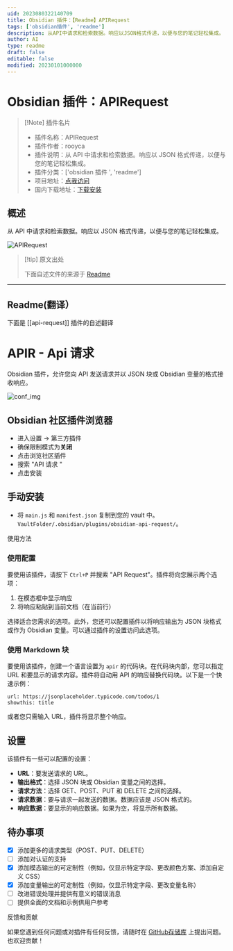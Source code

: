 ```yaml
---
uid: 2023080322140709
title: Obsidian 插件：【Readme】APIRequest
tags: ['obsidian插件', 'readme']
description: 从API中请求和检索数据。响应以JSON格式传递，以便与您的笔记轻松集成。
author: AI
type: readme
draft: false
editable: false
modified: 20230101000000
---
```


# Obsidian 插件：APIRequest

> [!Note] 插件名片
> - 插件名称：APIRequest
> - 插件作者：rooyca
> - 插件说明：从 API 中请求和检索数据。响应以 JSON 格式传递，以便与您的笔记轻松集成。
> - 插件分类：['obsidian 插件 ', 'readme']
> - 项目地址：[点我访问](https://github.com/Rooyca/obsidian-api-request)
> - 国内下载地址：[下载安装](https://pkmer.cn/products/plugin/pluginMarket/?api-request)

## 概述

从 API 中请求和检索数据。响应以 JSON 格式传递，以便与您的笔记轻松集成。

![APIRequest](https://cdn.pkmer.cn/covers/api-request.png!pkmer)

> [!tip] 原文出处
>
>下面自述文件的来源于 [Readme](https://ghproxy.net/https://raw.githubusercontent.com/Rooyca/obsidian-api-request/master/README.md)
>

---

## Readme(翻译）

下面是 [[api-request]] 插件的自述翻译

# APIR - Api 请求

Obsidian 插件，允许您向 API 发送请求并以 JSON 块或 Obsidian 变量的格式接收响应。

![conf_img](config_img.png)

## Obsidian 社区插件浏览器

- 进入设置 -> 第三方插件
- 确保限制模式为**关闭**
- 点击浏览社区插件
- 搜索 "API 请求 "
- 点击安装

## 手动安装

- 将 `main.js` 和 `manifest.json` 复制到您的 vault 中。`VaultFolder/.obsidian/plugins/obsidian-api-request/`。

使用方法

### 使用配置

要使用该插件，请按下 `Ctrl+P` 并搜索 "API Request"。插件将向您展示两个选项：

1. 在模态框中显示响应
2. 将响应粘贴到当前文档（在当前行）

选择适合您需求的选项。此外，您还可以配置插件以将响应输出为 JSON 块格式或作为 Obsidian 变量。可以通过插件的设置访问此选项。

### 使用 Markdown 块

要使用该插件，创建一个语言设置为 `apir` 的代码块。在代码块内部，您可以指定 URL 和要显示的请求内容。插件将自动用 API 的响应替换代码块。以下是一个快速示例：

```apir
url: https://jsonplaceholder.typicode.com/todos/1
showthis: title
```

或者您只需输入 URL，插件将显示整个响应。

## 设置

该插件有一些可以配置的设置：

- **URL**：要发送请求的 URL。
- **输出格式**：选择 JSON 块或 Obsidian 变量之间的选择。
- **请求方法**：选择 GET、POST、PUT 和 DELETE 之间的选择。
- **请求数据**：要与请求一起发送的数据。数据应该是 JSON 格式的。
- **响应数据**：要显示的响应数据。如果为空，将显示所有数据。

## 待办事项

- [x] 添加更多的请求类型（POST、PUT、DELETE）
- [ ] 添加对认证的支持
- [x] 添加模态输出的可定制性（例如，仅显示特定字段、更改颜色方案、添加自定义 CSS）
- [x] 添加变量输出的可定制性（例如，仅显示特定字段、更改变量名称）
- [ ] 改进错误处理并提供有意义的错误消息
- [ ] 提供全面的文档和示例供用户参考

反馈和贡献

如果您遇到任何问题或对插件有任何反馈，请随时在 [GitHub存储库](https://github.com/Rooyca/obsidian-api-request) 上提出问题。也欢迎贡献！
